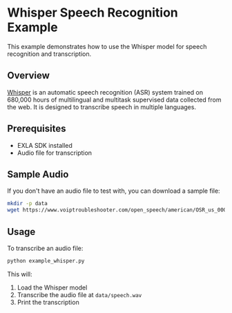 # Whisper Speech Recognition Example

This example demonstrates how to use the Whisper model for speech recognition and transcription.

## Overview

[Whisper](https://github.com/openai/whisper) is an automatic speech recognition (ASR) system trained on 680,000 hours of multilingual and multitask supervised data collected from the web. It is designed to transcribe speech in multiple languages.

## Prerequisites

- EXLA SDK installed
- Audio file for transcription

## Sample Audio

If you don't have an audio file to test with, you can download a sample file:

```bash
mkdir -p data
wget https://www.voiptroubleshooter.com/open_speech/american/OSR_us_000_0010_8k.wav -O data/speech.wav
```

## Usage

To transcribe an audio file:

```bash
python example_whisper.py
```

This will:
1. Load the Whisper model
2. Transcribe the audio file at `data/speech.wav`
3. Print the transcription 